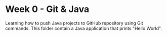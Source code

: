 # Week 0 - Git & Java

Learning how to push Java projects to GitHub repository using Git commands. This folder contain a Java application that prints "Hello World".
